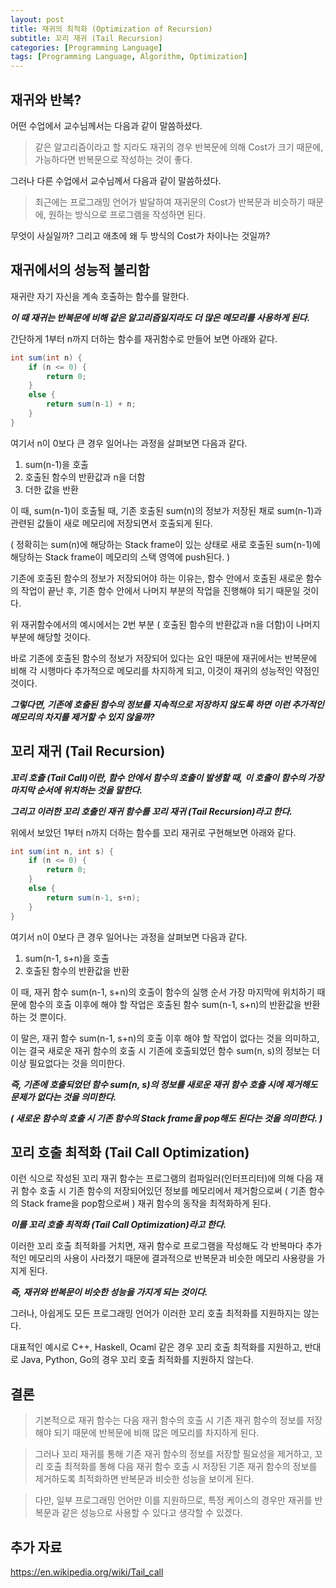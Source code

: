 ```yaml
---
layout: post
title: 재귀의 최적화 (Optimization of Recursion)
subtitle: 꼬리 재귀 (Tail Recursion)
categories: [Programming Language]
tags: [Programming Language, Algorithm, Optimization]
---
```


## 재귀와 반복?
어떤 수업에서 교수님께서는 다음과 같이 말씀하셨다.  
> 같은 알고리즘이라고 할 지라도 
> 재귀의 경우 반복문에 의해 Cost가 크기 때문에,
> 가능하다면 반복문으로 작성하는 것이 좋다.  

그러나 다른 수업에서 교수님께서 다음과 같이 말씀하셨다.
> 최근에는 프로그래밍 언어가 발달하여 
> 재귀문의 Cost가 반복문과 비슷하기 때문에, 
> 원하는 방식으로 프로그램을 작성하면 된다.

무엇이 사실일까? 
그리고 애초에 왜 두 방식의 Cost가 차이나는 것일까? 

## 재귀에서의 성능적 불리함
재귀란 자기 자신을 계속 호출하는 함수를 말한다.

***이 때 재귀는 반복문에 비해 같은 알고리즘일지라도 더 많은 메모리를 사용하게 된다.***

간단하게 1부터 n까지 더하는 함수를
    재귀함수로 만들어 보면 아래와 같다.  
```java
int sum(int n) {
    if (n <= 0) {
        return 0;
    }
    else {
        return sum(n-1) + n;
    }
}
```
여기서 n이 0보다 큰 경우 일어나는 과정을 살펴보면 다음과 같다.
1. sum(n-1)을 호출
2. 호출된 함수의 반환값과 n을 더함
3. 더한 값을 반환  

이 때, sum(n-1)이 호출될 때, 기존 호출된 sum(n)의 정보가 저장된 채로
    sum(n-1)과 관련된 값들이 새로 메모리에 저장되면서 호출되게 된다.

( 정확히는 sum(n)에 해당하는 Stack frame이 있는 상태로 
    새로 호출된 sum(n-1)에 해당하는 Stack frame이 
    메모리의 스택 영역에 push된다. )

기존에 호출된 함수의 정보가 저장되어야 하는 이유는,
    함수 안에서 호출된 새로운 함수의 작업이 끝난 후, 
    기존 함수 안에서 나머지 부분의 작업을 진행해야 되기 때문일 것이다.

위 재귀함수에서의 예시에서는 2번 부분 ( 호출된 함수의 반환값과 n을 더함)이
    나머지 부분에 해당할 것이다.

바로 기존에 호출된 함수의 정보가 저장되어 있다는 요인 때문에
    재귀에서는 반복문에 비해 각 시행마다 추가적으로 메모리를 차지하게 되고,
    이것이 재귀의 성능적인 약점인 것이다.

***그렇다면, 기존에 호출된 함수의 정보를 지속적으로 저장하지 않도록 하면***
    ***이런 추가적인 메모리의 차지를 제거할 수 있지 않을까?***

## 꼬리 재귀 (Tail Recursion)
***꼬리 호출 (Tail Call)이란, 함수 안에서 함수의 호출이 발생할 때,***
    ***이 호출이 함수의 가장 마지막 순서에 위치하는 것을 말한다.***

***그리고 이러한 꼬리 호출인 재귀 함수를 꼬리 재귀 (Tail Recursion)라고 한다.***

위에서 보았던 1부터 n까지 더하는 함수를 꼬리 재귀로 구현해보면 아래와 같다.
```java
int sum(int n, int s) {
    if (n <= 0) {
        return 0;
    }
    else {
        return sum(n-1, s+n);
    }
}
```
여기서 n이 0보다 큰 경우 일어나는 과정을 살펴보면 다음과 같다.
1. sum(n-1, s+n)을 호출
2. 호출된 함수의 반환값을 반환

이 때, 재귀 함수 sum(n-1, s+n)의 호출이 함수의 실행 순서 가장 마지막에 위치하기 때문에
    함수의 호출 이후에 해야 할 작업은 호출된 함수 sum(n-1, s+n)의 반환값을 반환하는 것 뿐이다.

이 말은, 재귀 함수 sum(n-1, s+n)의 호출 이후 해야 할 작업이 없다는 것을 의미하고,
    이는 결국 새로운 재귀 함수의 호출 시 기존에 호출되었던 함수 sum(n, s)의 정보는
    더 이상 필요없다는 것을 의미한다.

***즉, 기존에 호출되었던 함수 sum(n, s)의 정보를 새로운 재귀 함수 호출 시에 제거해도***
    ***문제가 없다는 것을 의미한다.***

***( 새로운 함수의 호출 시 기존 함수의 Stack frame을 pop해도 된다는 것을 의미한다. )***

## 꼬리 호출 최적화 (Tail Call Optimization)
이런 식으로 작성된 꼬리 재귀 함수는 
    프로그램의 컴파일러(인터프리터)에 의해 다음 재귀 함수 호출 시
    기존 함수의 저장되어있던 정보를 메모리에서 제거함으로써
    ( 기존 함수의 Stack frame을 pop함으로써 )
    재귀 함수의 동작을 최적화하게 된다.

***이를 꼬리 호출 최적화 (Tail Call Optimization)라고 한다.***

이러한 꼬리 호출 최적화를 거치면, 재귀 함수로 프로그램을 작성해도
    각 반복마다 추가적인 메모리의 사용이 사라졌기 때문에
    결과적으로 반복문과 비슷한 메모리 사용량을 가지게 된다.

***즉, 재귀와 반복문이 비슷한 성능을 가지게 되는 것이다.***

그러나, 아쉽게도 모든 프로그래밍 언어가 이러한 꼬리 호출 최적화를 지원하지는 않는다.

대표적인 예시로 C++, Haskell, Ocaml 같은 경우 꼬리 호출 최적화를 지원하고,
반대로 Java, Python, Go의 경우 꼬리 호출 최적화를 지원하지 않는다.

## 결론
>기본적으로 재귀 함수는 다음 재귀 함수의 호출 시 기존 재귀 함수의 정보를 저장해야 되기 때문에
    반복문에 비해 많은 메모리를 차지하게 된다.

>그러나 꼬리 재귀를 통해 기존 재귀 함수의 정보를 저장할 필요성을 제거하고,
    꼬리 호출 최적화를 통해 다음 재귀 함수 호출 시 저장된 기존 재귀 함수의 정보를 제거하도록 최적화하면
    반복문과 비슷한 성능을 보이게 된다.

>다만, 일부 프로그래밍 언어만 이를 지원하므로, 특정 케이스의 경우만 재귀를 반복문과 
    같은 성능으로 사용할 수 있다고 생각할 수 있겠다.

## 추가 자료
<https://en.wikipedia.org/wiki/Tail_call>